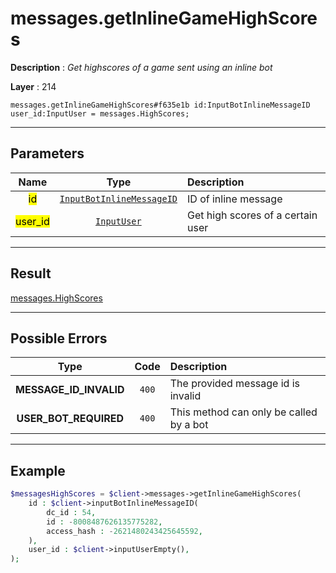 # messages.getInlineGameHighScores

**Description** : *Get highscores of a game sent using an inline bot*

**Layer** : 214

```tl
messages.getInlineGameHighScores#f635e1b id:InputBotInlineMessageID user_id:InputUser = messages.HighScores;
```

---

## Parameters

| Name | Type | Description |
| :---: | :---: | :--- |
| <mark>id</mark> | [`InputBotInlineMessageID`](type/InputBotInlineMessageID) | ID of inline message |
| <mark>user_id</mark> | [`InputUser`](type/InputUser) | Get high scores of a certain user |

---

## Result

[messages.HighScores](type/messages.HighScores)

---

## Possible Errors

| Type | Code | Description |
| :---: | :---: | :--- |
| **MESSAGE_ID_INVALID** | `400` | The provided message id is invalid |
| **USER_BOT_REQUIRED** | `400` | This method can only be called by a bot |

---

## Example

```php
$messagesHighScores = $client->messages->getInlineGameHighScores(
	id : $client->inputBotInlineMessageID(
		dc_id : 54,
		id : -8008487626135775282,
		access_hash : -2621480243425645592,
	),
	user_id : $client->inputUserEmpty(),
);
```